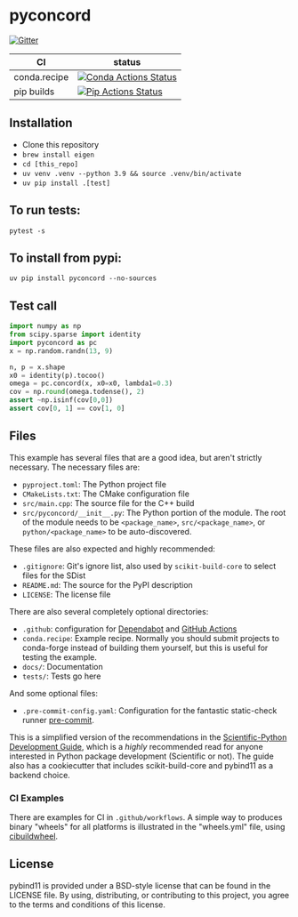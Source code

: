 # pyconcord

[![Gitter][gitter-badge]][gitter-link]

|      CI              | status |
|----------------------|--------|
| conda.recipe         | [![Conda Actions Status][actions-conda-badge]][actions-conda-link] |
| pip builds           | [![Pip Actions Status][actions-pip-badge]][actions-pip-link] |


[gitter-badge]:            https://badges.gitter.im/pybind/Lobby.svg
[gitter-link]:             https://gitter.im/pybind/Lobby
[actions-badge]:           https://github.com/pybind/pyconcord/workflows/Tests/badge.svg
[actions-conda-link]:      https://github.com/pybind/pyconcord/actions?query=workflow%3AConda
[actions-conda-badge]:     https://github.com/pybind/pyconcord/workflows/Conda/badge.svg
[actions-pip-link]:        https://github.com/pybind/pyconcord/actions?query=workflow%3APip
[actions-pip-badge]:       https://github.com/pybind/pyconcord/workflows/Pip/badge.svg
[actions-wheels-link]:     https://github.com/pybind/pyconcord/actions?query=workflow%3AWheels
[actions-wheels-badge]:    https://github.com/pybind/pyconcord/workflows/Wheels/badge.svg

## Installation

- Clone this repository
- `brew install eigen`
- `cd [this_repo]`
- `uv venv .venv --python 3.9 && source .venv/bin/activate`
- `uv pip install .[test]`

## To run tests:
```
pytest -s
```

## To install from pypi:
`uv pip install pyconcord --no-sources`

## Test call

```python
import numpy as np
from scipy.sparse import identity
import pyconcord as pc
x = np.random.randn(13, 9)

n, p = x.shape
x0 = identity(p).tocoo()
omega = pc.concord(x, x0=x0, lambda1=0.3)
cov = np.round(omega.todense(), 2)
assert ~np.isinf(cov[0,0])
assert cov[0, 1] == cov[1, 0]
```

## Files

This example has several files that are a good idea, but aren't strictly
necessary. The necessary files are:

* `pyproject.toml`: The Python project file
* `CMakeLists.txt`: The CMake configuration file
* `src/main.cpp`: The source file for the C++ build
* `src/pyconcord/__init__.py`: The Python portion of the module. The root of the module needs to be `<package_name>`, `src/<package_name>`, or `python/<package_name>` to be auto-discovered.

These files are also expected and highly recommended:

* `.gitignore`: Git's ignore list, also used by `scikit-build-core` to select files for the SDist
* `README.md`: The source for the PyPI description
* `LICENSE`: The license file

There are also several completely optional directories:

* `.github`: configuration for [Dependabot][] and [GitHub Actions][]
* `conda.recipe`: Example recipe. Normally you should submit projects to conda-forge instead of building them yourself, but this is useful for testing the example.
* `docs/`: Documentation
* `tests/`: Tests go here

And some optional files:

* `.pre-commit-config.yaml`: Configuration for the fantastic static-check runner [pre-commit][].

This is a simplified version of the recommendations in the [Scientific-Python
Development Guide][], which is a _highly_ recommended read for anyone
interested in Python package development (Scientific or not). The guide also
has a cookiecutter that includes scikit-build-core and pybind11 as a backend
choice.

### CI Examples

There are examples for CI in `.github/workflows`. A simple way to produces
binary "wheels" for all platforms is illustrated in the "wheels.yml" file,
using [cibuildwheel][].

## License

pybind11 is provided under a BSD-style license that can be found in the LICENSE
file. By using, distributing, or contributing to this project, you agree to the
terms and conditions of this license.

[cibuildwheel]: https://cibuildwheel.readthedocs.io
[scientific-python development guide]: https://learn.scientific-python.org/development
[dependabot]: https://docs.github.com/en/code-security/dependabot
[github actions]: https://docs.github.com/en/actions
[pre-commit]: https://pre-commit.com
[nox]: https://nox.thea.codes
[pybind11]: https://pybind11.readthedocs.io
[scikit-build-core]: https://scikit-build-core.readthedocs.io
[scikit-build (classic)]: https://scikit-build.readthedocs.io
